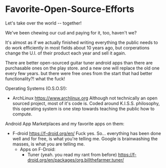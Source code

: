 # Favorite-Open-Source-Efforts
Let's take over the world -- together!

We've been chewing our cud and paying for it, too, haven't we?

It's almost as if we actually finished writing everything the public needs to do work efficiently in most fields about 10 years ago, but corperations change the U.I. of their product each year and sell it again.

There are better open-sourced guitar tuner android apps than there are purchasable ones on the play store. and a new one will replace the old one every few years. but there were free ones from the start that had better functionality?! what the fuck!

Operating Systems (O.S.O.S!):
- ArchLinux https://www.archlinux.org
    Although not technically an open sourced project, most of it's code is. Coded around K.I.S.S. philosophy, this operating system is one step towards teaching the public how to compute.
    
Android App Marketplaces and my favorite apps on them:
- F-droid https://f-droid.org/en/
    Fuck yes. So... everything has been done well and for free, is what you're telling me. Google is brainwashing the masses, is what you are telling me.
    - Apps on F-Droid:
      - Tuner (yeah. you read my rant from before) https://f-droid.org/en/packages/org.billthefarmer.tuner/
      
    
